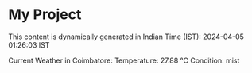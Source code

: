 # My Project

This content is dynamically generated in Indian Time (IST): 2024-04-05 01:26:03 IST


Current Weather in Coimbatore:
Temperature: 27.88 °C
Condition: mist
